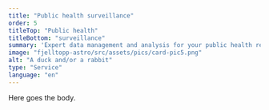 ```yaml
---
title: "Public health surveillance"
order: 5
titleTop: "Public health"
titleBottom: "surveillance"
summary: 'Expert data management and analysis for your public health research project.'
image: "fjelltopp-astro/src/assets/pics/card-pic5.png"
alt: "A duck and/or a rabbit"
type: "Service"
language: "en"
---
```


Here goes the body.